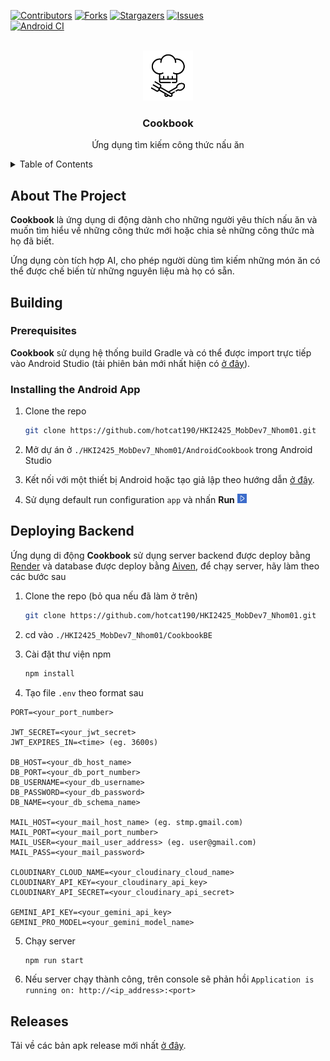 <!-- Improved compatibility of back to top link: See: https://github.com/othneildrew/Best-README-Template/pull/73 -->
<a id="readme-top"></a>
<!--
*** Thanks for checking out the Best-README-Template. If you have a suggestion
*** that would make this better, please fork the repo and create a pull request
*** or simply open an issue with the tag "enhancement".
*** Don't forget to give the project a star!
*** Thanks again! Now go create something AMAZING! :D
-->



<!-- PROJECT SHIELDS -->
<!--
*** I'm using markdown "reference style" links for readability.
*** Reference links are enclosed in brackets [ ] instead of parentheses ( ).
*** See the bottom of this document for the declaration of the reference variables
*** for contributors-url, forks-url, etc. This is an optional, concise syntax you may use.
*** https://www.markdownguide.org/basic-syntax/#reference-style-links
-->
[![Contributors][contributors-shield]][contributors-url]
[![Forks][forks-shield]][forks-url]
[![Stargazers][stars-shield]][stars-url]
[![Issues][issues-shield]][issues-url]
<br>
[![Android CI](https://github.com/hotcat190/HKI2425_MobDev7_Nhom01/workflows/Android%20CI/badge.svg)](https://github.com/hotcat190/HKI2425_MobDev7_Nhom01/actions/workflows/pull_request.yml)


<!-- PROJECT LOGO -->
<br />
<div align="center">
  <a href="https://github.com/hotcat190/HKI2425_MobDev7_Nhom01">
    <img src="AndroidCookbook/app/src/main/res/drawable/cookbook_app_icon.png" alt="Logo" width="80" height="80">
  </a>

<h3 align="center">Cookbook</h3>
  <p align="center">
    Ứng dụng tìm kiếm công thức nấu ăn
  </p>
</div>



<!-- TABLE OF CONTENTS -->
<details>
  <summary>Table of Contents</summary>
  <ol>
    <li>
      <a href="#about-the-project">About The Project</a>
    </li>
    <li>
      <a href="#building">Building</a>
      <ul>
        <li><a href="#prerequisites">Prerequisites</a></li>
        <li><a href="#installation">Installation</a></li>
      </ul>
    </li>
    <li>
      <a href="#releases">Releases</a>
    </li>
  </ol>
</details>



<!-- ABOUT THE PROJECT -->
## About The Project

<p><b>Cookbook</b> là ứng dụng di động dành cho những người yêu thích nấu ăn và muốn tìm hiểu về những công thức mới hoặc chia sẻ những công thức mà họ đã biết.</p>
<p>Ứng dụng còn tích hợp AI, cho phép người dùng tìm kiếm những món ăn có thể được chế biến từ những nguyên liệu mà họ có sẵn.</p>

<!-- GETTING STARTED -->
## Building

### Prerequisites

**Cookbook** sử dụng hệ thống build Gradle và có thể được import trực tiếp vào Android Studio (tải phiên bản mới nhất hiện có [ở đây](https://developer.android.com/studio)). 

### Installing the Android App

1. Clone the repo
   ```sh
   git clone https://github.com/hotcat190/HKI2425_MobDev7_Nhom01.git
   ```
2. Mở dự án ở `./HKI2425_MobDev7_Nhom01/AndroidCookbook` trong Android Studio

3. Kết nối với một thiết bị Android hoặc tạo giả lập theo hướng dẫn [ở đây](https://developer.android.com/studio/run).

4. Sử dụng default run configuration `app` và nhấn **Run** <img src="images/run.png" alt="" width="15" height="15">

## Deploying Backend
Ứng dụng di động **Cookbook** sử dụng server backend được deploy bằng [Render](https://render.com) và database được deploy bằng [Aiven](https://aiven.io), để chạy server, hãy làm theo các bước sau

1. Clone the repo (bỏ qua nếu đã làm ở trên)
   ```sh
   git clone https://github.com/hotcat190/HKI2425_MobDev7_Nhom01.git
   ```
   
2. cd vào `./HKI2425_MobDev7_Nhom01/CookbookBE`
 
3. Cài đặt thư viện npm
   ```sh
   npm install
   ```
   
4. Tạo file `.env` theo format sau
  ```env
  PORT=<your_port_number>

  JWT_SECRET=<your_jwt_secret>
  JWT_EXPIRES_IN=<time> (eg. 3600s)

  DB_HOST=<your_db_host_name>
  DB_PORT=<your_db_port_number>
  DB_USERNAME=<your_db_username>
  DB_PASSWORD=<your_db_password>
  DB_NAME=<your_db_schema_name>

  MAIL_HOST=<your_mail_host_name> (eg. stmp.gmail.com)
  MAIL_PORT=<your_mail_port_number>
  MAIL_USER=<your_mail_user_address> (eg. user@gmail.com)
  MAIL_PASS=<your_mail_password>

  CLOUDINARY_CLOUD_NAME=<your_cloudinary_cloud_name>
  CLOUDINARY_API_KEY=<your_cloudinary_api_key>
  CLOUDINARY_API_SECRET=<your_cloudinary_api_secret>

  GEMINI_API_KEY=<your_gemini_api_key>
  GEMINI_PRO_MODEL=<your_gemini_model_name>
  ```

5. Chạy server
   ```sh
   npm run start
   ```
   
6. Nếu server chạy thành công, trên console sẽ phản hồi `Application is running on: http://<ip_address>:<port>`


<!-- RELEASES -->
## Releases

Tải về các bản apk release mới nhất [ở đây](https://github.com/hotcat190/HKI2425_MobDev7_Nhom01/tags).

<!-- MARKDOWN LINKS & IMAGES -->
<!-- https://www.markdownguide.org/basic-syntax/#reference-style-links -->
[contributors-shield]: https://img.shields.io/github/contributors/hotcat190/HKI2425_MobDev7_Nhom01.svg?style=for-the-badge
[contributors-url]: https://github.com/hotcat190/HKI2425_MobDev7_Nhom01/graphs/contributors
[forks-shield]: https://img.shields.io/github/forks/hotcat190/HKI2425_MobDev7_Nhom01.svg?style=for-the-badge
[forks-url]: https://github.com/hotcat190/HKI2425_MobDev7_Nhom01/network/members
[stars-shield]: https://img.shields.io/github/stars/hotcat190/HKI2425_MobDev7_Nhom01.svg?style=for-the-badge
[stars-url]: https://github.com/hotcat190/HKI2425_MobDev7_Nhom01/stargazers
[issues-shield]: https://img.shields.io/github/issues/hotcat190/HKI2425_MobDev7_Nhom01.svg?style=for-the-badge
[issues-url]: https://github.com/hotcat190/HKI2425_MobDev7_Nhom01/issues
[product-screenshot]: images/screenshot.png
